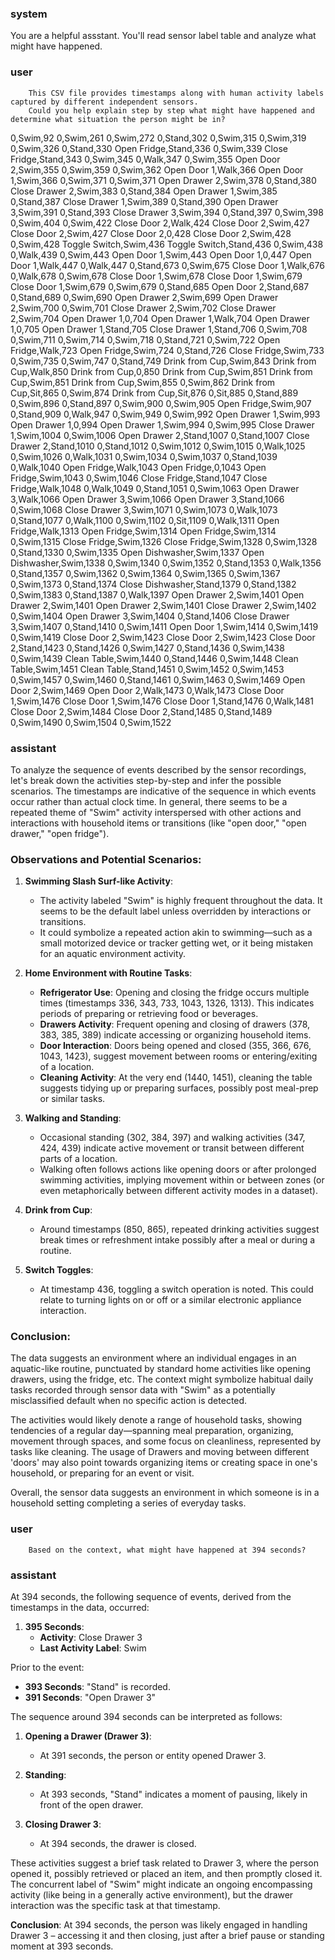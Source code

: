 ### system
You are a helpful assstant. You'll read sensor label table and analyze what might have happened.
### user

        This CSV file provides timestamps along with human activity labels captured by different independent sensors.
        Could you help explain step by step what might have happened and determine what situation the person might be in?
    
0,Swim,92
0,Swim,261
0,Swim,272
0,Stand,302
0,Swim,315
0,Swim,319
0,Swim,326
0,Stand,330
Open Fridge,Stand,336
0,Swim,339
Close Fridge,Stand,343
0,Swim,345
0,Walk,347
0,Swim,355
Open Door 2,Swim,355
0,Swim,359
0,Swim,362
Open Door 1,Walk,366
Open Door 1,Swim,366
0,Swim,371
0,Swim,371
Open Drawer 2,Swim,378
0,Stand,380
Close Drawer 2,Swim,383
0,Stand,384
Open Drawer 1,Swim,385
0,Stand,387
Close Drawer 1,Swim,389
0,Stand,390
Open Drawer 3,Swim,391
0,Stand,393
Close Drawer 3,Swim,394
0,Stand,397
0,Swim,398
0,Swim,404
0,Swim,422
Close Door 2,Walk,424
Close Door 2,Swim,427
Close Door 2,Swim,427
Close Door 2,0,428
Close Door 2,Swim,428
0,Swim,428
Toggle Switch,Swim,436
Toggle Switch,Stand,436
0,Swim,438
0,Walk,439
0,Swim,443
Open Door 1,Swim,443
Open Door 1,0,447
Open Door 1,Walk,447
0,Walk,447
0,Stand,673
0,Swim,675
Close Door 1,Walk,676
0,Walk,678
0,Swim,678
Close Door 1,Swim,678
Close Door 1,Swim,679
Close Door 1,Swim,679
0,Swim,679
0,Stand,685
Open Door 2,Stand,687
0,Stand,689
0,Swim,690
Open Drawer 2,Swim,699
Open Drawer 2,Swim,700
0,Swim,701
Close Drawer 2,Swim,702
Close Drawer 2,Swim,704
Open Drawer 1,0,704
Open Drawer 1,Walk,704
Open Drawer 1,0,705
Open Drawer 1,Stand,705
Close Drawer 1,Stand,706
0,Swim,708
0,Swim,711
0,Swim,714
0,Swim,718
0,Stand,721
0,Swim,722
Open Fridge,Walk,723
Open Fridge,Swim,724
0,Stand,726
Close Fridge,Swim,733
0,Swim,735
0,Swim,747
0,Stand,749
Drink from Cup,Swim,843
Drink from Cup,Walk,850
Drink from Cup,0,850
Drink from Cup,Swim,851
Drink from Cup,Swim,851
Drink from Cup,Swim,855
0,Swim,862
Drink from Cup,Sit,865
0,Swim,874
Drink from Cup,Sit,876
0,Sit,885
0,Stand,889
0,Swim,896
0,Stand,897
0,Swim,900
0,Swim,905
Open Fridge,Swim,907
0,Stand,909
0,Walk,947
0,Swim,949
0,Swim,992
Open Drawer 1,Swim,993
Open Drawer 1,0,994
Open Drawer 1,Swim,994
0,Swim,995
Close Drawer 1,Swim,1004
0,Swim,1006
Open Drawer 2,Stand,1007
0,Stand,1007
Close Drawer 2,Stand,1010
0,Stand,1012
0,Swim,1012
0,Swim,1015
0,Walk,1025
0,Swim,1026
0,Walk,1031
0,Swim,1034
0,Swim,1037
0,Stand,1039
0,Walk,1040
Open Fridge,Walk,1043
Open Fridge,0,1043
Open Fridge,Swim,1043
0,Swim,1046
Close Fridge,Stand,1047
Close Fridge,Walk,1048
0,Walk,1049
0,Stand,1051
0,Swim,1063
Open Drawer 3,Walk,1066
Open Drawer 3,Swim,1066
Open Drawer 3,Stand,1066
0,Swim,1068
Close Drawer 3,Swim,1071
0,Swim,1073
0,Walk,1073
0,Stand,1077
0,Walk,1100
0,Swim,1102
0,Sit,1109
0,Walk,1311
Open Fridge,Walk,1313
Open Fridge,Swim,1314
Open Fridge,Swim,1314
0,Swim,1315
Close Fridge,Swim,1326
Close Fridge,Swim,1328
0,Swim,1328
0,Stand,1330
0,Swim,1335
Open Dishwasher,Swim,1337
Open Dishwasher,Swim,1338
0,Swim,1340
0,Swim,1352
0,Stand,1353
0,Walk,1356
0,Stand,1357
0,Swim,1362
0,Swim,1364
0,Swim,1365
0,Swim,1367
0,Swim,1373
0,Stand,1374
Close Dishwasher,Stand,1379
0,Stand,1382
0,Swim,1383
0,Stand,1387
0,Walk,1397
Open Drawer 2,Swim,1401
Open Drawer 2,Swim,1401
Open Drawer 2,Swim,1401
Close Drawer 2,Swim,1402
0,Swim,1404
Open Drawer 3,Swim,1404
0,Stand,1406
Close Drawer 3,Swim,1407
0,Stand,1410
0,Swim,1411
Open Door 1,Swim,1414
0,Swim,1419
0,Swim,1419
Close Door 2,Swim,1423
Close Door 2,Swim,1423
Close Door 2,Stand,1423
0,Stand,1426
0,Swim,1427
0,Stand,1436
0,Swim,1438
0,Swim,1439
Clean Table,Swim,1440
0,Stand,1446
0,Swim,1448
Clean Table,Swim,1451
Clean Table,Stand,1451
0,Swim,1452
0,Swim,1453
0,Swim,1457
0,Swim,1460
0,Stand,1461
0,Swim,1463
0,Swim,1469
Open Door 2,Swim,1469
Open Door 2,Walk,1473
0,Walk,1473
Close Door 1,Swim,1476
Close Door 1,Swim,1476
Close Door 1,Stand,1476
0,Walk,1481
Close Door 2,Swim,1484
Close Door 2,Stand,1485
0,Stand,1489
0,Swim,1490
0,Swim,1504
0,Swim,1522

### assistant
To analyze the sequence of events described by the sensor recordings, let's break down the activities step-by-step and infer the possible scenarios. The timestamps are indicative of the sequence in which events occur rather than actual clock time. In general, there seems to be a repeated theme of "Swim" activity interspersed with other actions and interactions with household items or transitions (like "open door," "open drawer," "open fridge").

### Observations and Potential Scenarios:

1. **Swimming Slash Surf-like Activity**:
    - The activity labeled "Swim" is highly frequent throughout the data. It seems to be the default label unless overridden by interactions or transitions.
    - It could symbolize a repeated action akin to swimming—such as a small motorized device or tracker getting wet, or it being mistaken for an aquatic environment activity.

2. **Home Environment with Routine Tasks**:
    - **Refrigerator Use**: Opening and closing the fridge occurs multiple times (timestamps 336, 343, 733, 1043, 1326, 1313). This indicates periods of preparing or retrieving food or beverages.
    - **Drawers Activity**: Frequent opening and closing of drawers (378, 383, 385, 389) indicate accessing or organizing household items.
    - **Door Interaction**: Doors being opened and closed (355, 366, 676, 1043, 1423), suggest movement between rooms or entering/exiting of a location.
    - **Cleaning Activity**: At the very end (1440, 1451), cleaning the table suggests tidying up or preparing surfaces, possibly post meal-prep or similar tasks.

3. **Walking and Standing**: 
    - Occasional standing (302, 384, 397) and walking activities (347, 424, 439) indicate active movement or transit between different parts of a location. 
    - Walking often follows actions like opening doors or after prolonged swimming activities, implying movement within or between zones (or even metaphorically between different activity modes in a dataset).

4. **Drink from Cup**: 
    - Around timestamps (850, 865), repeated drinking activities suggest break times or refreshment intake possibly after a meal or during a routine.

5. **Switch Toggles**:
    - At timestamp 436, toggling a switch operation is noted. This could relate to turning lights on or off or a similar electronic appliance interaction.

### Conclusion:

The data suggests an environment where an individual engages in an aquatic-like routine, punctuated by standard home activities like opening drawers, using the fridge, etc. The context might symbolize habitual daily tasks recorded through sensor data with "Swim" as a potentially misclassified default when no specific action is detected.

The activities would likely denote a range of household tasks, showing tendencies of a regular day—spanning meal preparation, organizing, movement through spaces, and some focus on cleanliness, represented by tasks like cleaning. The usage of Drawers and moving between different 'doors' may also point towards organizing items or creating space in one's household, or preparing for an event or visit.

Overall, the sensor data suggests an environment in which someone is in a household setting completing a series of everyday tasks.


### user

        Based on the context, what might have happened at 394 seconds?
    
### assistant
At 394 seconds, the following sequence of events, derived from the timestamps in the data, occurred:

1. **395 Seconds**:
   - **Activity**: Close Drawer 3
   - **Last Activity Label**: Swim
   
Prior to the event:

- **393 Seconds**: "Stand" is recorded.
- **391 Seconds**: "Open Drawer 3"

The sequence around 394 seconds can be interpreted as follows:

1. **Opening a Drawer (Drawer 3)**:
   - At 391 seconds, the person or entity opened Drawer 3.
   
2. **Standing**:
   - At 393 seconds, "Stand" indicates a moment of pausing, likely in front of the open drawer.

3. **Closing Drawer 3**:
   - At 394 seconds, the drawer is closed. 

These activities suggest a brief task related to Drawer 3, where the person opened it, possibly retrieved or placed an item, and then promptly closed it. The concurrent label of "Swim" might indicate an ongoing encompassing activity (like being in a generally active environment), but the drawer interaction was the specific task at that timestamp. 

**Conclusion**:
At 394 seconds, the person was likely engaged in handling Drawer 3 – accessing it and then closing, just after a brief pause or standing moment at 393 seconds.
